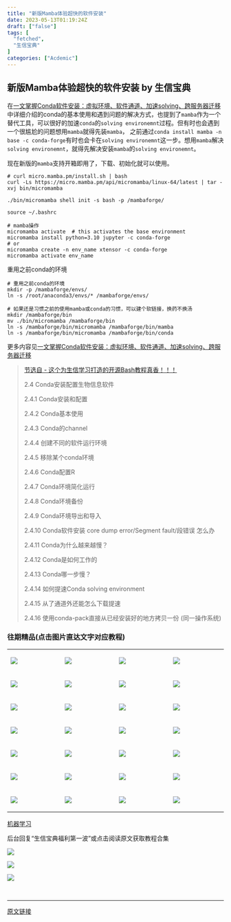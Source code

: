 ```yaml
---
title: "新版Mamba体验超快的软件安装"
date: 2023-05-13T01:19:24Z
draft: ["false"]
tags: [
  "fetched",
  "生信宝典"
]
categories: ["Acdemic"]
---
```

新版Mamba体验超快的软件安装 by 生信宝典
------
<div><p>在<a href="https://mp.weixin.qq.com/s?__biz=MzI5MTcwNjA4NQ==&amp;mid=2247548281&amp;idx=2&amp;sn=dcccf8e79c80943273a2d0e905803566&amp;scene=21#wechat_redirect" data-linktype="2">一文掌握Conda软件安装：虚拟环境、软件通道、加速solving、跨服务器迁移</a>中详细介绍的conda的基本使用和遇到问题的解决方式，也提到了<code>mamba</code>作为一个替代工具，可以很好的加速<code>conda</code>的<code>solving environemnt</code>过程。但有时也会遇到一个很尴尬的问题想用<code>mamba</code>就得先装<code>mamba</code>， 之前通过<code>conda install mamba -n base -c conda-forge</code>有时也会卡在<code>solving environemnt</code>这一步。想用<code>mamba</code>解决<code>solving environemnt</code>，就得先解决安装<code>mamba</code>的<code>solving environemnt</code>。</p><p>现在新版的<code>mamba</code>支持开箱即用了，下载、初始化就可以使用。</p><pre><code># curl micro.mamba.pm/install.sh | bash<br>curl -Ls https://micro.mamba.pm/api/micromamba/linux-64/latest | tar -xvj bin/micromamba<br><br>./bin/micromamba shell init -s bash -p /mambaforge/<br><br>source ~/.bashrc<br><br># mamba操作<br>micromamba activate  # this activates the base environment<br>micromamba install python=3.10 jupyter -c conda-forge<br># or<br>micromamba create -n env_name xtensor -c conda-forge<br>micromamba activate env_name</code></pre><p>重用之前conda的环境</p><pre><code># 重用之前conda的环境<br>mkdir -p /mambaforge/envs/<br>ln -s /root/anaconda3/envs/* /mambaforge/envs/<br><br># 如果还是习惯之前的使用mamba或conda的习惯，可以建个软链接，换药不换汤<br>mkdir /mambaforge/bin<br>mv ./bin/micromamba /mambaforge/bin<br>ln -s /mambaforge/bin/micromamba /mambaforge/bin/mamba<br>ln -s /mambaforge/bin/micromamba /mambaforge/bin/conda</code></pre><p>更多内容见<a href="https://mp.weixin.qq.com/s?__biz=MzI5MTcwNjA4NQ==&amp;mid=2247548281&amp;idx=2&amp;sn=dcccf8e79c80943273a2d0e905803566&amp;scene=21#wechat_redirect" data-linktype="2">一文掌握Conda软件安装：虚拟环境、软件通道、加速solving、跨服务器迁移</a><br></p><blockquote><p><a target="_blank" href="http://mp.weixin.qq.com/s?__biz=MzI5MTcwNjA4NQ==&amp;mid=2247499243&amp;idx=2&amp;sn=ee226f987b027ebba3b8db9d83d99903&amp;chksm=ec0e3861db79b1777cfa434f3038097f00b85fe13a851627aec1061d0b9cb5113a71f24ba82a&amp;scene=21#wechat_redirect" data-itemshowtype="0" data-linktype="2">节选自 - 这个为生信学习打造的开源Bash教程真香！！！</a><br></p><p>2.4 Conda安装配置生物信息软件</p><p>2.4.1 Conda安装和配置</p><p>2.4.2 Conda基本使用</p><p>2.4.3 Conda的channel</p><p>2.4.4 创建不同的软件运行环境</p><p>2.4.5 移除某个conda环境</p><p>2.4.6 Conda配置R</p><p>2.4.7 Conda环境简化运行</p><p>2.4.8 Conda环境备份</p><p>2.4.9 Conda环境导出和导入</p><p>2.4.10 Conda软件安装 core dump error/Segment fault/段错误 怎么办</p><p>2.4.11 Conda为什么越来越慢？</p><p>2.4.12 Conda是如何工作的</p><p>2.4.13 Conda哪一步慢？</p><p>2.4.14 如何提速Conda solving environment</p><p>2.4.15 从了通道外还能怎么下载提速</p><p>2.4.16 使用conda-pack直接从已经安装好的地方拷贝一份 (同一操作系统)</p></blockquote><h3>往期精品<span>(<span>点击图片直达文字对应教程</span>)</span></h3><table><tbody><tr><td width="123" valign="top"><p><a target="_blank" href="http://mp.weixin.qq.com/s?__biz=MzI5MTcwNjA4NQ==&amp;mid=2247504572&amp;idx=2&amp;sn=6fc7779ed8906620da7931851716edbb&amp;chksm=ec0e1736db799e20fb5c7e6dc734e306869c642413793b6b639343c4dd2421e36ad9a12f1cd4&amp;scene=21#wechat_redirect" textvalue="你已选中了添加链接的内容" data-itemshowtype="0" tab="innerlink" data-linktype="1"><span data-positionback="static"><img data-cropselx1="0" data-cropselx2="124" data-cropsely1="0" data-cropsely2="84" data-ratio="0.6882217090069284" data-s="300,640" data-src="https://mmbiz.qpic.cn/mmbiz_png/BA8CWhHQWPyZWAmiak1OfjxfxZg1xibhTCYJMSy8PCAHw1iac58c8NVaia9f8Qvibfh6lCicnovbAMue0b9FvWRm34iag/640?wx_fmt=jpeg" data-type="png" data-w="433" src="https://mmbiz.qpic.cn/mmbiz_png/BA8CWhHQWPyZWAmiak1OfjxfxZg1xibhTCYJMSy8PCAHw1iac58c8NVaia9f8Qvibfh6lCicnovbAMue0b9FvWRm34iag/640?wx_fmt=jpeg"></span></a></p></td><td width="123" valign="top"><p><a target="_blank" href="http://mp.weixin.qq.com/s?__biz=MzI5MTcwNjA4NQ==&amp;mid=2247504623&amp;idx=3&amp;sn=ea4c9bfeb8c948d965a5a29a93c081fe&amp;chksm=ec0e1765db799e7341440ab1bcff4cb537d21a8cfd30aa438bcf1fcd2d236a71b7558d7f89fd&amp;scene=21#wechat_redirect" textvalue="你已选中了添加链接的内容" data-itemshowtype="0" tab="innerlink" data-linktype="1"><span data-positionback="static"><img data-cropselx1="0" data-cropselx2="124" data-cropsely1="0" data-cropsely2="84" data-ratio="0.6882217090069284" data-s="300,640" data-src="https://mmbiz.qpic.cn/mmbiz_png/BA8CWhHQWPyZWAmiak1OfjxfxZg1xibhTCHMGFiaaALCEib3XXJk1Butd0geA3nyP7IgP4xeAK5kl9icicTW20oBa4PQ/640?wx_fmt=jpeg" data-type="png" data-w="433" src="https://mmbiz.qpic.cn/mmbiz_png/BA8CWhHQWPyZWAmiak1OfjxfxZg1xibhTCHMGFiaaALCEib3XXJk1Butd0geA3nyP7IgP4xeAK5kl9icicTW20oBa4PQ/640?wx_fmt=jpeg"></span></a></p></td><td width="123" valign="top"><p><a target="_blank" href="https://mp.weixin.qq.com/s?__biz=MzI5MTcwNjA4NQ==&amp;mid=2247483866&amp;idx=1&amp;sn=310341a1c8d348958c304df03dfd06a0&amp;scene=21#wechat_redirect" textvalue="你已选中了添加链接的内容" tab="innerlink" data-linktype="1"><span data-positionback="static"><img data-cropselx1="0" data-cropselx2="124" data-cropsely1="0" data-cropsely2="84" data-ratio="0.6882217090069284" data-s="300,640" data-src="https://mmbiz.qpic.cn/mmbiz_png/BA8CWhHQWPyZWAmiak1OfjxfxZg1xibhTCm2zTQY2K13Sns8WInFFCoRFia4pTH0BjMUvh0ia6BgV03icRSFkPGq6LQ/640?wx_fmt=jpeg" data-type="png" data-w="433" src="https://mmbiz.qpic.cn/mmbiz_png/BA8CWhHQWPyZWAmiak1OfjxfxZg1xibhTCm2zTQY2K13Sns8WInFFCoRFia4pTH0BjMUvh0ia6BgV03icRSFkPGq6LQ/640?wx_fmt=jpeg"></span></a></p></td><td width="123" valign="top"><p><a target="_blank" href="https://mp.weixin.qq.com/s?__biz=MzI5MTcwNjA4NQ==&amp;mid=2247484194&amp;idx=1&amp;sn=61bcbe1c48e195c5c830396865789723&amp;scene=21#wechat_redirect" textvalue="你已选中了添加链接的内容" tab="innerlink" data-linktype="1"><span data-positionback="static"><img data-cropselx1="0" data-cropselx2="124" data-cropsely1="0" data-cropsely2="84" data-ratio="0.6882217090069284" data-s="300,640" data-src="https://mmbiz.qpic.cn/mmbiz_png/BA8CWhHQWPyZWAmiak1OfjxfxZg1xibhTCibicadiaicQicJP1EyWKXa1ciatZ07R9Aic85LBQNz9aXU1f3L4ZrQW8VAPlA/640?wx_fmt=jpeg" data-type="png" data-w="433" src="https://mmbiz.qpic.cn/mmbiz_png/BA8CWhHQWPyZWAmiak1OfjxfxZg1xibhTCibicadiaicQicJP1EyWKXa1ciatZ07R9Aic85LBQNz9aXU1f3L4ZrQW8VAPlA/640?wx_fmt=jpeg"></span></a></p></td></tr><tr><td width="123" valign="top"><p><a target="_blank" href="http://mp.weixin.qq.com/s?__biz=MzI5MTcwNjA4NQ==&amp;mid=2247483927&amp;idx=1&amp;sn=23adf2b9d13400f2081f790e674e2cba&amp;scene=21#wechat_redirect" textvalue="你已选中了添加链接的内容" tab="innerlink" data-linktype="1"><span data-positionback="static"><img data-cropselx1="0" data-cropselx2="124" data-cropsely1="0" data-cropsely2="84" data-ratio="0.6882217090069284" data-s="300,640" data-src="https://mmbiz.qpic.cn/mmbiz_png/BA8CWhHQWPyZWAmiak1OfjxfxZg1xibhTCcjWrJk83Uukj9t03WjaRGDONdt3F9uY90b2IHZiasH6hJull0ejy0Ug/640?wx_fmt=jpeg" data-type="png" data-w="433" src="https://mmbiz.qpic.cn/mmbiz_png/BA8CWhHQWPyZWAmiak1OfjxfxZg1xibhTCcjWrJk83Uukj9t03WjaRGDONdt3F9uY90b2IHZiasH6hJull0ejy0Ug/640?wx_fmt=jpeg"></span></a></p></td><td width="123" valign="top"><p><a target="_blank" href="https://mp.weixin.qq.com/s?__biz=MzI5MTcwNjA4NQ==&amp;mid=2247486486&amp;idx=1&amp;sn=32960c5a409236f7c808eb3d7e16ec4c&amp;scene=21#wechat_redirect" textvalue="你已选中了添加链接的内容" tab="innerlink" data-linktype="1"><span data-positionback="static"><img data-cropselx1="0" data-cropselx2="124" data-cropsely1="0" data-cropsely2="84" data-ratio="0.6882217090069284" data-s="300,640" data-src="https://mmbiz.qpic.cn/mmbiz_png/BA8CWhHQWPyZWAmiak1OfjxfxZg1xibhTCf73jMMcKuPRuiauwCx7DvCQfj3Ct93QO0k7A3BXB7Zudpuia7Cr9Bx6w/640?wx_fmt=jpeg" data-type="png" data-w="433" src="https://mmbiz.qpic.cn/mmbiz_png/BA8CWhHQWPyZWAmiak1OfjxfxZg1xibhTCf73jMMcKuPRuiauwCx7DvCQfj3Ct93QO0k7A3BXB7Zudpuia7Cr9Bx6w/640?wx_fmt=jpeg"></span></a></p></td><td width="123" valign="top"><p><a target="_blank" href="https://mp.weixin.qq.com/s?__biz=MzI5MTcwNjA4NQ==&amp;mid=2247487820&amp;idx=1&amp;sn=8d1a339153625d6d96a2ef440bf2c581&amp;scene=21#wechat_redirect" textvalue="你已选中了添加链接的内容" tab="innerlink" data-linktype="1"><span data-positionback="static"><img data-cropselx1="0" data-cropselx2="124" data-cropsely1="0" data-cropsely2="84" data-ratio="0.6882217090069284" data-s="300,640" data-src="https://mmbiz.qpic.cn/mmbiz_png/BA8CWhHQWPyZWAmiak1OfjxfxZg1xibhTCSxcibbYuuea2ibKRjA3Uda6NqAYKQR0nkX3kyWrR2DNjxskSEgDZgmjA/640?wx_fmt=jpeg" data-type="png" data-w="433" src="https://mmbiz.qpic.cn/mmbiz_png/BA8CWhHQWPyZWAmiak1OfjxfxZg1xibhTCSxcibbYuuea2ibKRjA3Uda6NqAYKQR0nkX3kyWrR2DNjxskSEgDZgmjA/640?wx_fmt=jpeg"></span></a></p></td><td width="123" valign="top"><p><a target="_blank" href="http://mp.weixin.qq.com/s?__biz=MzI5MTcwNjA4NQ==&amp;mid=2247484540&amp;idx=1&amp;sn=ef4b99f1a604f07aed7fc3a790c0c9c3&amp;scene=21#wechat_redirect" textvalue="你已选中了添加链接的内容" tab="innerlink" data-linktype="1"><span data-positionback="static"><img data-cropselx1="0" data-cropselx2="124" data-cropsely1="0" data-cropsely2="84" data-ratio="0.6882217090069284" data-s="300,640" data-src="https://mmbiz.qpic.cn/mmbiz_png/BA8CWhHQWPyZWAmiak1OfjxfxZg1xibhTCrluTHmfbjGsMbic0erBIE4VPx6niajEkKjic8MJZPpFOjd7ibEBD2YavkQ/640?wx_fmt=jpeg" data-type="png" data-w="433" src="https://mmbiz.qpic.cn/mmbiz_png/BA8CWhHQWPyZWAmiak1OfjxfxZg1xibhTCrluTHmfbjGsMbic0erBIE4VPx6niajEkKjic8MJZPpFOjd7ibEBD2YavkQ/640?wx_fmt=jpeg"></span></a></p></td></tr><tr><td width="123" valign="top"><p><a target="_blank" href="https://mp.weixin.qq.com/s?__biz=MzI5MTcwNjA4NQ==&amp;mid=2247489699&amp;idx=1&amp;sn=6d2c74e720f67744c3b039c86606f64a&amp;scene=21#wechat_redirect" textvalue="你已选中了添加链接的内容" tab="innerlink" data-linktype="1"><span data-positionback="static"><img data-cropselx1="0" data-cropselx2="124" data-cropsely1="0" data-cropsely2="84" data-ratio="0.6882217090069284" data-s="300,640" data-src="https://mmbiz.qpic.cn/mmbiz_png/BA8CWhHQWPyZWAmiak1OfjxfxZg1xibhTCvY1SZWJSGGDZBDDxPPDbRoYoaFoSico9ClZGEPOmsf51b0xSNhBuA6A/640?wx_fmt=jpeg" data-type="png" data-w="433" src="https://mmbiz.qpic.cn/mmbiz_png/BA8CWhHQWPyZWAmiak1OfjxfxZg1xibhTCvY1SZWJSGGDZBDDxPPDbRoYoaFoSico9ClZGEPOmsf51b0xSNhBuA6A/640?wx_fmt=jpeg"></span></a></p></td><td width="123" valign="top"><p><a target="_blank" href="https://mp.weixin.qq.com/s?__biz=MzI5MTcwNjA4NQ==&amp;mid=2247491322&amp;idx=1&amp;sn=0556e7e8723cac79cc32a2b99e7cadc6&amp;scene=21#wechat_redirect" textvalue="你已选中了添加链接的内容" tab="innerlink" data-linktype="1"><span data-positionback="static"><img data-cropselx1="0" data-cropselx2="124" data-cropsely1="0" data-cropsely2="84" data-ratio="0.6882217090069284" data-s="300,640" data-src="https://mmbiz.qpic.cn/mmbiz_png/BA8CWhHQWPyZWAmiak1OfjxfxZg1xibhTCkaahGIXHpfzaicA2bFwZNOUfwvHTicHKF8kdRL0uK71znEQWXCkicK2Iw/640?wx_fmt=jpeg" data-type="png" data-w="433" src="https://mmbiz.qpic.cn/mmbiz_png/BA8CWhHQWPyZWAmiak1OfjxfxZg1xibhTCkaahGIXHpfzaicA2bFwZNOUfwvHTicHKF8kdRL0uK71znEQWXCkicK2Iw/640?wx_fmt=jpeg"></span></a></p></td><td width="123" valign="top"><p><a target="_blank" href="https://mp.weixin.qq.com/s?__biz=MzI5MTcwNjA4NQ==&amp;mid=2247488418&amp;idx=1&amp;sn=b2f78ec3d7f9ce2097af6a0d3ba12d8d&amp;scene=21#wechat_redirect" textvalue="你已选中了添加链接的内容" tab="innerlink" data-linktype="1"><span data-positionback="static"><img data-cropselx1="0" data-cropselx2="124" data-cropsely1="0" data-cropsely2="84" data-ratio="0.6882217090069284" data-s="300,640" data-src="https://mmbiz.qpic.cn/mmbiz_png/BA8CWhHQWPyZWAmiak1OfjxfxZg1xibhTCceBdWw302wMX6rrrrJyHQa1b9Bt1Dj6iaT3ByIdsPjiaxibsJtaIlVK8A/640?wx_fmt=jpeg" data-type="png" data-w="433" src="https://mmbiz.qpic.cn/mmbiz_png/BA8CWhHQWPyZWAmiak1OfjxfxZg1xibhTCceBdWw302wMX6rrrrJyHQa1b9Bt1Dj6iaT3ByIdsPjiaxibsJtaIlVK8A/640?wx_fmt=jpeg"></span></a></p></td><td width="123" valign="top"><p><a target="_blank" href="https://mp.weixin.qq.com/s?__biz=MzI5MTcwNjA4NQ==&amp;mid=2247491327&amp;idx=2&amp;sn=6dd6fb6b5d5acab440ef4035e4480568&amp;scene=21#wechat_redirect" textvalue="你已选中了添加链接的内容" tab="innerlink" data-linktype="1"><span data-positionback="static"><img data-cropselx1="0" data-cropselx2="124" data-cropsely1="0" data-cropsely2="84" data-ratio="0.6882217090069284" data-s="300,640" data-src="https://mmbiz.qpic.cn/mmbiz_png/BA8CWhHQWPyZWAmiak1OfjxfxZg1xibhTC6V5oP5ysDWDTnHV8AromIGKxHr63axCGibSdRjUO6b4zPfpZrM9xh2g/640?wx_fmt=jpeg" data-type="png" data-w="433" src="https://mmbiz.qpic.cn/mmbiz_png/BA8CWhHQWPyZWAmiak1OfjxfxZg1xibhTC6V5oP5ysDWDTnHV8AromIGKxHr63axCGibSdRjUO6b4zPfpZrM9xh2g/640?wx_fmt=jpeg"></span></a></p></td></tr><tr><td width="123" valign="top"><p><a target="_blank" href="https://mp.weixin.qq.com/s?__biz=MzI5MTcwNjA4NQ==&amp;mid=2247491455&amp;idx=1&amp;sn=d4fb468c36c56f98eddd6bfa021651f0&amp;scene=21#wechat_redirect" textvalue="你已选中了添加链接的内容" tab="innerlink" data-linktype="1"><span data-positionback="static"><img data-cropselx1="0" data-cropselx2="124" data-cropsely1="0" data-cropsely2="84" data-ratio="0.6643518518518519" data-s="300,640" data-src="https://mmbiz.qpic.cn/mmbiz_png/BA8CWhHQWPzicEY38Zxc5SJMNMribDNpBdvR6HRQB0P8WGXlUWKse9JicuoHibTOHAV9zv9BzuIf5ykJ5NAILkzR1A/640?wx_fmt=png" data-type="png" data-w="432" src="https://mmbiz.qpic.cn/mmbiz_png/BA8CWhHQWPzicEY38Zxc5SJMNMribDNpBdvR6HRQB0P8WGXlUWKse9JicuoHibTOHAV9zv9BzuIf5ykJ5NAILkzR1A/640?wx_fmt=png"></span></a></p></td><td width="123" valign="top"><p><a target="_blank" href="https://mp.weixin.qq.com/s?__biz=MzI5MTcwNjA4NQ==&amp;mid=2247491369&amp;idx=1&amp;sn=bf76d42dd6f626b025ba000e1571ff62&amp;scene=21#wechat_redirect" textvalue="你已选中了添加链接的内容" tab="innerlink" data-linktype="1"><span data-positionback="static"><img data-cropselx1="0" data-cropselx2="124" data-cropsely1="0" data-cropsely2="84" data-ratio="0.6643518518518519" data-s="300,640" data-src="https://mmbiz.qpic.cn/mmbiz_png/BA8CWhHQWPzicEY38Zxc5SJMNMribDNpBdXLgB04N129zCApDcqSohA0AdJCwRfuqV3AQ0HeKEuxUntBUAZMNBicQ/640?wx_fmt=png" data-type="png" data-w="432" src="https://mmbiz.qpic.cn/mmbiz_png/BA8CWhHQWPzicEY38Zxc5SJMNMribDNpBdXLgB04N129zCApDcqSohA0AdJCwRfuqV3AQ0HeKEuxUntBUAZMNBicQ/640?wx_fmt=png"></span></a></p></td><td width="123" valign="top"><p><a target="_blank" href="https://mp.weixin.qq.com/s?__biz=MzI5MTcwNjA4NQ==&amp;mid=2247485530&amp;idx=1&amp;sn=1b11166354d38dc7999bcfff3d0cf7bc&amp;scene=21#wechat_redirect" textvalue="你已选中了添加链接的内容" tab="innerlink" data-linktype="1"><span data-positionback="static"><img data-cropselx1="0" data-cropselx2="124" data-cropsely1="0" data-cropsely2="84" data-ratio="0.6643518518518519" data-s="300,640" data-src="https://mmbiz.qpic.cn/mmbiz_png/BA8CWhHQWPzicEY38Zxc5SJMNMribDNpBd8b8tlU5B01II11z3tdssERdnUrlyIFiazfVyPzI1aPZSU2Nibx9ZY5vA/640?wx_fmt=png" data-type="png" data-w="432" src="https://mmbiz.qpic.cn/mmbiz_png/BA8CWhHQWPzicEY38Zxc5SJMNMribDNpBd8b8tlU5B01II11z3tdssERdnUrlyIFiazfVyPzI1aPZSU2Nibx9ZY5vA/640?wx_fmt=png"></span></a></p></td><td width="123" valign="top"><p><a target="_blank" href="https://mp.weixin.qq.com/s?__biz=MzI5MTcwNjA4NQ==&amp;mid=2247491119&amp;idx=1&amp;sn=5e8bfa902cb4ae7c0bd95b76048582b5&amp;scene=21#wechat_redirect" textvalue="你已选中了添加链接的内容" tab="innerlink" data-linktype="1"><span data-positionback="static"><img data-cropselx1="0" data-cropselx2="124" data-cropsely1="0" data-cropsely2="84" data-ratio="0.6643518518518519" data-s="300,640" data-src="https://mmbiz.qpic.cn/mmbiz_png/BA8CWhHQWPzicEY38Zxc5SJMNMribDNpBdBmqcnwRmJj6IyibibJnEJWJynZ8JWwJSHhWl0olbvmFgNC575SMib1VMA/640?wx_fmt=png" data-type="png" data-w="432" src="https://mmbiz.qpic.cn/mmbiz_png/BA8CWhHQWPzicEY38Zxc5SJMNMribDNpBdBmqcnwRmJj6IyibibJnEJWJynZ8JWwJSHhWl0olbvmFgNC575SMib1VMA/640?wx_fmt=png"></span></a></p></td></tr><tr><td width="123" valign="top"><p><a target="_blank" href="https://mp.weixin.qq.com/s?__biz=MzI5MTcwNjA4NQ==&amp;mid=2247489940&amp;idx=1&amp;sn=d50abfa41da8ccf73975ee7efca97426&amp;scene=21#wechat_redirect" textvalue="你已选中了添加链接的内容" tab="innerlink" data-linktype="1"><span data-positionback="static"><img data-cropselx1="0" data-cropselx2="124" data-cropsely1="0" data-cropsely2="84" data-ratio="0.6643518518518519" data-s="300,640" data-src="https://mmbiz.qpic.cn/mmbiz_png/BA8CWhHQWPzicEY38Zxc5SJMNMribDNpBdN214kUJGFKZozIpvoaDL3nQgZx951PmMo47GYuUlwxibBM9UwJgtuqQ/640?wx_fmt=jpeg" data-type="png" data-w="432" src="https://mmbiz.qpic.cn/mmbiz_png/BA8CWhHQWPzicEY38Zxc5SJMNMribDNpBdN214kUJGFKZozIpvoaDL3nQgZx951PmMo47GYuUlwxibBM9UwJgtuqQ/640?wx_fmt=jpeg"></span></a></p></td><td width="123" valign="top"><p><a target="_blank" href="https://mp.weixin.qq.com/s?__biz=MzI5MTcwNjA4NQ==&amp;mid=2247487425&amp;idx=1&amp;sn=855a6f72cfa78840157aa87b68ce36f4&amp;scene=21#wechat_redirect" textvalue="你已选中了添加链接的内容" tab="innerlink" data-linktype="1"><span data-positionback="static"><img data-cropselx1="0" data-cropselx2="124" data-cropsely1="0" data-cropsely2="84" data-ratio="0.6643518518518519" data-s="300,640" data-src="https://mmbiz.qpic.cn/mmbiz_png/BA8CWhHQWPzicEY38Zxc5SJMNMribDNpBdYTOy67tnGLk2wbnZvnJB1en5Gwqqgo5Bbib5W3gzHlfuqjhScG8MxPw/640?wx_fmt=jpeg" data-type="png" data-w="432" src="https://mmbiz.qpic.cn/mmbiz_png/BA8CWhHQWPzicEY38Zxc5SJMNMribDNpBdYTOy67tnGLk2wbnZvnJB1en5Gwqqgo5Bbib5W3gzHlfuqjhScG8MxPw/640?wx_fmt=jpeg"></span></a></p></td><td width="123" valign="top"><p><a target="_blank" href="https://mp.weixin.qq.com/s?__biz=MzI5MTcwNjA4NQ==&amp;mid=2247485782&amp;idx=1&amp;sn=f9b05d0a6b22861a871e062688942b66&amp;scene=21#wechat_redirect" textvalue="你已选中了添加链接的内容" tab="innerlink" data-linktype="1"><span data-positionback="static"><img data-cropselx1="0" data-cropselx2="124" data-cropsely1="0" data-cropsely2="84" data-ratio="0.6643518518518519" data-s="300,640" data-src="https://mmbiz.qpic.cn/mmbiz_png/BA8CWhHQWPzicEY38Zxc5SJMNMribDNpBdDx8QqjeARcX3IR5ESgAWSYnnZVfgI0HC25kgOLsQztw259Hr6giaic3Q/640?wx_fmt=jpeg" data-type="png" data-w="432" src="https://mmbiz.qpic.cn/mmbiz_png/BA8CWhHQWPzicEY38Zxc5SJMNMribDNpBdDx8QqjeARcX3IR5ESgAWSYnnZVfgI0HC25kgOLsQztw259Hr6giaic3Q/640?wx_fmt=jpeg"></span></a></p></td><td width="123" valign="top"><p><a target="_blank" href="https://mp.weixin.qq.com/s?__biz=MzI5MTcwNjA4NQ==&amp;mid=2247485177&amp;idx=1&amp;sn=3adc0bd159670a296be0e886fec36ffc&amp;scene=21#wechat_redirect" textvalue="你已选中了添加链接的内容" tab="innerlink" data-linktype="1"><span data-positionback="static"><img data-cropselx1="0" data-cropselx2="124" data-cropsely1="0" data-cropsely2="84" data-ratio="0.6643518518518519" data-s="300,640" data-src="https://mmbiz.qpic.cn/mmbiz_png/BA8CWhHQWPzicEY38Zxc5SJMNMribDNpBdIV0lTRmSWB6pXpu6vcawGokOqEMaqdLZh379AOibkEUqz71HhEwDRCw/640?wx_fmt=jpeg" data-type="png" data-w="432" src="https://mmbiz.qpic.cn/mmbiz_png/BA8CWhHQWPzicEY38Zxc5SJMNMribDNpBdIV0lTRmSWB6pXpu6vcawGokOqEMaqdLZh379AOibkEUqz71HhEwDRCw/640?wx_fmt=jpeg"></span></a></p></td></tr><tr><td width="123" valign="top"><p><a target="_blank" href="https://mp.weixin.qq.com/s?__biz=MzI5MTcwNjA4NQ==&amp;mid=2247484941&amp;idx=1&amp;sn=799b8a6376d2e17e24fd39d9fc10b3b3&amp;scene=21#wechat_redirect" textvalue="你已选中了添加链接的内容" tab="innerlink" data-linktype="1"><span data-positionback="static"><img data-cropselx1="0" data-cropselx2="124" data-cropsely1="0" data-cropsely2="84" data-ratio="0.6643518518518519" data-s="300,640" data-src="https://mmbiz.qpic.cn/mmbiz_png/BA8CWhHQWPzicEY38Zxc5SJMNMribDNpBdYdnRFKVxdgGr8c8Fr29lBCyQhNkT2rjvPrS43PODibzUiaNEoeRpJ4tQ/640?wx_fmt=png" data-type="png" data-w="432" src="https://mmbiz.qpic.cn/mmbiz_png/BA8CWhHQWPzicEY38Zxc5SJMNMribDNpBdYdnRFKVxdgGr8c8Fr29lBCyQhNkT2rjvPrS43PODibzUiaNEoeRpJ4tQ/640?wx_fmt=png"></span></a></p></td><td width="123" valign="top"><p><a target="_blank" href="http://mp.weixin.qq.com/s?__biz=MzI5MTcwNjA4NQ==&amp;mid=2247484492&amp;idx=1&amp;sn=10c9b2308065b6260cfc69ea9e8d065f&amp;scene=21#wechat_redirect" textvalue="你已选中了添加链接的内容" tab="innerlink" data-linktype="1"><span data-positionback="static"><img data-cropselx1="0" data-cropselx2="124" data-cropsely1="0" data-cropsely2="84" data-ratio="0.6643518518518519" data-s="300,640" data-src="https://mmbiz.qpic.cn/mmbiz_png/BA8CWhHQWPzicEY38Zxc5SJMNMribDNpBdmEOG7iapW7sRUWeicn3e9djE5k230aSld3yz4Mtn5Et9bVVOGFJ8t5aQ/640?wx_fmt=png" data-type="png" data-w="432" src="https://mmbiz.qpic.cn/mmbiz_png/BA8CWhHQWPzicEY38Zxc5SJMNMribDNpBdmEOG7iapW7sRUWeicn3e9djE5k230aSld3yz4Mtn5Et9bVVOGFJ8t5aQ/640?wx_fmt=png"></span></a></p></td><td width="123" valign="top"><p><a target="_blank" href="http://mp.weixin.qq.com/s?__biz=MzI5MTcwNjA4NQ==&amp;mid=2247485139&amp;idx=1&amp;sn=a9b45f10c8722e78e54bfdd93587dc72&amp;scene=21#wechat_redirect" textvalue="你已选中了添加链接的内容" tab="innerlink" data-linktype="1"><span data-positionback="static"><img data-cropselx1="0" data-cropselx2="124" data-cropsely1="0" data-cropsely2="84" data-ratio="0.6643518518518519" data-s="300,640" data-src="https://mmbiz.qpic.cn/mmbiz_png/BA8CWhHQWPzicEY38Zxc5SJMNMribDNpBdt4Cypgu3NCNjoblxtw9Zm2GLvRsOjDlpEOBeNkiaCTo8C8QktQQIZlA/640?wx_fmt=jpeg" data-type="png" data-w="432" src="https://mmbiz.qpic.cn/mmbiz_png/BA8CWhHQWPzicEY38Zxc5SJMNMribDNpBdt4Cypgu3NCNjoblxtw9Zm2GLvRsOjDlpEOBeNkiaCTo8C8QktQQIZlA/640?wx_fmt=jpeg"></span></a></p></td><td width="123" valign="top"><p><a target="_blank" href="https://mp.weixin.qq.com/s?__biz=MzUzMjA4Njc1MA==&amp;mid=2247484549&amp;idx=1&amp;sn=8363577508b1e895839154cf5fc9211f&amp;scene=21#wechat_redirect" textvalue="你已选中了添加链接的内容" tab="innerlink" data-linktype="1"><span data-positionback="static"><img data-cropselx1="0" data-cropselx2="124" data-cropsely1="0" data-cropsely2="84" data-ratio="0.6643518518518519" data-s="300,640" data-src="https://mmbiz.qpic.cn/mmbiz_png/BA8CWhHQWPzicEY38Zxc5SJMNMribDNpBdOyiaxl57zlTnInMSAib3zFyGeDbK8t4FRF7Mz6AwVx38t4SGlicc3lykQ/640?wx_fmt=png" data-type="png" data-w="432" src="https://mmbiz.qpic.cn/mmbiz_png/BA8CWhHQWPzicEY38Zxc5SJMNMribDNpBdOyiaxl57zlTnInMSAib3zFyGeDbK8t4FRF7Mz6AwVx38t4SGlicc3lykQ/640?wx_fmt=png"></span></a></p></td></tr><tr><td width="123" valign="top"><p><a target="_blank" href="https://mp.weixin.qq.com/s?__biz=MzI5MTcwNjA4NQ==&amp;mid=2247491222&amp;idx=3&amp;sn=5b140c65d0577bf86cd76660b1ec2002&amp;scene=21#wechat_redirect" textvalue="你已选中了添加链接的内容" tab="innerlink" data-linktype="1"><span data-positionback="static"><img data-ratio="0.6779661016949152" data-s="300,640" data-src="https://mmbiz.qpic.cn/mmbiz_png/BA8CWhHQWPyZWAmiak1OfjxfxZg1xibhTCyMoxSzibNnPTuzQaTJ7x0HFrIKkVHhFWrzRdtYIhv11tLNGricwYriafw/640?wx_fmt=png" data-type="png" data-w="295" src="https://mmbiz.qpic.cn/mmbiz_png/BA8CWhHQWPyZWAmiak1OfjxfxZg1xibhTCyMoxSzibNnPTuzQaTJ7x0HFrIKkVHhFWrzRdtYIhv11tLNGricwYriafw/640?wx_fmt=png"></span></a></p></td><td width="123" valign="top"><p><a target="_blank" href="http://mp.weixin.qq.com/s?__biz=MzI5MTcwNjA4NQ==&amp;mid=2247487878&amp;idx=3&amp;sn=85ce8f89da876c7a847b88bf6f5bbbf1&amp;chksm=ec0dd40cdb7a5d1a644d1acfc7931ac4d02c9607777715df20ae29d86cee783a81e198128b05&amp;scene=21#wechat_redirect" textvalue="你已选中了添加链接的内容" data-itemshowtype="0" tab="innerlink" data-linktype="1"><span data-positionback="static"><img data-croporisrc="https://mmbiz.qpic.cn/mmbiz_png/BA8CWhHQWPyZWAmiak1OfjxfxZg1xibhTCn0SLZjlXC1SHRbzFrgOYOztyw1YicHQNl27icyrnnDHYlyEx9ACByL6A/0?wx_fmt=png" data-cropx1="0" data-cropx2="432" data-cropy1="195.09677419354838" data-cropy2="484.258064516129" data-ratio="0.6689814814814815" data-s="300,640" data-src="https://mmbiz.qpic.cn/mmbiz_jpg/BA8CWhHQWPwNic3C1g6CrKuNYjib6INxB7sfX2hjKTA0fwNhlk8XjCFvrJS0VZM8o6WeDxNib08iafRFFRDYoFibRmQ/640?wx_fmt=jpeg" data-type="jpeg" data-w="432" src="https://mmbiz.qpic.cn/mmbiz_jpg/BA8CWhHQWPwNic3C1g6CrKuNYjib6INxB7sfX2hjKTA0fwNhlk8XjCFvrJS0VZM8o6WeDxNib08iafRFFRDYoFibRmQ/640?wx_fmt=jpeg"></span></a></p></td><td width="123" valign="top"><p><a target="_blank" href="https://mp.weixin.qq.com/s?__biz=MzI5MTcwNjA4NQ==&amp;mid=2247489172&amp;idx=2&amp;sn=e4af40604eb56eeb58da11339a421881&amp;scene=21#wechat_redirect" textvalue="你已选中了添加链接的内容" tab="innerlink" data-linktype="1"><span data-positionback="static"><img data-ratio="0.6756756756756757" data-s="300,640" data-src="https://mmbiz.qpic.cn/mmbiz_png/BA8CWhHQWPyZWAmiak1OfjxfxZg1xibhTCxyxBRZMtEpVPkRfIzZUeAP4lQW6qvVLibEiaXicY9Z5OLOLslsLumvkzQ/640?wx_fmt=png" data-type="png" data-w="296" src="https://mmbiz.qpic.cn/mmbiz_png/BA8CWhHQWPyZWAmiak1OfjxfxZg1xibhTCxyxBRZMtEpVPkRfIzZUeAP4lQW6qvVLibEiaXicY9Z5OLOLslsLumvkzQ/640?wx_fmt=png"></span></a></p></td><td width="123" valign="top"><p><a target="_blank" href="https://mp.weixin.qq.com/s?__biz=MzI5MTcwNjA4NQ==&amp;mid=2247491345&amp;idx=2&amp;sn=8b7936732966b78cdf74e7c5b0e7bd55&amp;scene=21#wechat_redirect" textvalue="你已选中了添加链接的内容" tab="innerlink" data-linktype="1"><span data-positionback="static"><img data-ratio="0.7117437722419929" data-s="300,640" data-src="https://mmbiz.qpic.cn/mmbiz_png/BA8CWhHQWPyZWAmiak1OfjxfxZg1xibhTCfEFrpsO0jdy9466WRDU3g4dKWJpjSK8NPl1sOlBuDDmmicBXK9TU70g/640?wx_fmt=png" data-type="png" data-w="281" src="https://mmbiz.qpic.cn/mmbiz_png/BA8CWhHQWPyZWAmiak1OfjxfxZg1xibhTCfEFrpsO0jdy9466WRDU3g4dKWJpjSK8NPl1sOlBuDDmmicBXK9TU70g/640?wx_fmt=png"></span></a></p></td></tr></tbody></table><p><a target="_blank" href="http://mp.weixin.qq.com/s?__biz=MzI5MTcwNjA4NQ==&amp;mid=2247511864&amp;idx=1&amp;sn=f8be7e79c40fff52ddcdb4dce17f930d&amp;chksm=ec0e6ab2db79e3a47d12e3bac08d491bdf7c87a34689ca80b6687cebe7ee9f6b5e04dbb36036&amp;scene=21#wechat_redirect" textvalue="机器学习" data-itemshowtype="0" tab="innerlink" data-linktype="2">机器学习</a><br></p><p><span>后台回复“</span><span>生信宝典福利第一波</span><span>”或点击</span><span>阅读原文</span><span>获取教程合集</span></p><p><img data-copyright="0" data-ratio="0.3416666666666667" data-s="300,640" data-src="https://mmbiz.qpic.cn/mmbiz_png/BA8CWhHQWPyiayoLncWgUZsXIHJt4AM8L3MLmBP9IjfN6ic8iaIz2nFvhyEKG4gXXIiaL6ZKTKBvP3VFS1pKIXDKvw/640?wx_fmt=jpeg" data-type="png" data-w="1080" src="https://mmbiz.qpic.cn/mmbiz_png/BA8CWhHQWPyiayoLncWgUZsXIHJt4AM8L3MLmBP9IjfN6ic8iaIz2nFvhyEKG4gXXIiaL6ZKTKBvP3VFS1pKIXDKvw/640?wx_fmt=jpeg"></p><p><img data-copyright="0" data-ratio="0.29444444444444445" data-s="300,640" data-src="https://mmbiz.qpic.cn/mmbiz_png/BA8CWhHQWPw3ibdlJ9shwo9RlUSjrHwLeXNW8z6wz6d5XfXkicVmQy7ib1cWm3UF2PbyictbtjOaaiaT1xA0aOJSCqA/640?wx_fmt=jpeg" data-type="png" data-w="1080" src="https://mmbiz.qpic.cn/mmbiz_png/BA8CWhHQWPw3ibdlJ9shwo9RlUSjrHwLeXNW8z6wz6d5XfXkicVmQy7ib1cWm3UF2PbyictbtjOaaiaT1xA0aOJSCqA/640?wx_fmt=jpeg"></p><p><img data-galleryid="" data-ratio="0.37222222222222223" data-s="300,640" data-src="https://mmbiz.qpic.cn/mmbiz_png/BA8CWhHQWPxXsr3NJEP0ibx2YOGlb0F4S8PUliaCsD5harD3VicL6dbf8XJb1mY7OBhC0Hn0Ay6wRWfJ0TexeG9kw/640?wx_fmt=png" data-type="png" data-w="1080" src="https://mmbiz.qpic.cn/mmbiz_png/BA8CWhHQWPxXsr3NJEP0ibx2YOGlb0F4S8PUliaCsD5harD3VicL6dbf8XJb1mY7OBhC0Hn0Ay6wRWfJ0TexeG9kw/640?wx_fmt=png"></p><p><br></p><p><mp-style-type data-value="3"></mp-style-type></p></div>  
<hr>
<a href="https://mp.weixin.qq.com/s/6AI1nGfSHtDl-WWhHNtWyg",target="_blank" rel="noopener noreferrer">原文链接</a>
